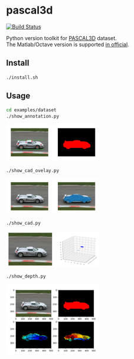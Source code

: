 # pascal3d

[![Build Status](https://travis-ci.org/wkentaro/pascal3d.svg?branch=master)](https://travis-ci.org/wkentaro/pascal3d)


Python version toolkit for [PASCAL3D](http://cvgl.stanford.edu/projects/pascal3d.html) dataset.  
The Matlab/Octave version is supported [in official](http://cvgl.stanford.edu/projects/pascal3d.html).  


## Install

```bash
./install.sh
```


## Usage

```bash
cd examples/dataset
./show_annotation.py
```

<img src="static/show_annotation.png" width="50%" />

```bash
./show_cad_ovelay.py
```

<img src="static/show_cad_overlay.png" width="50%" />

```bash
./show_cad.py
```

<img src="static/show_cad.png" width="50%" />

```bash
./show_depth.py
```

<img src="static/show_depth.png" width="50%" />
